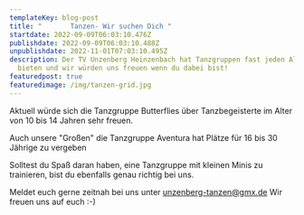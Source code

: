 ```yaml
---
templateKey: blog-post
title: "       Tanzen- Wir suchen Dich "
startdate: 2022-09-09T06:03:10.476Z
publishdate: 2022-09-09T06:03:10.488Z
unpublishdate: 2022-11-01T07:03:10.495Z
description: Der TV Unzenberg Heinzenbach hat Tanzgruppen fast jeden Alters zu
  bieten und wir würden uns freuen wenn du dabei bist!
featuredpost: true
featuredimage: /img/tanzen-grid.jpg
---
```

Aktuell würde sich die Tanzgruppe Butterflies über Tanzbegeisterte im Alter von 10 bis 14 Jahren sehr freuen.

Auch unsere "Großen" die Tanzgruppe Aventura hat Plätze für 16 bis 30 Jährige zu vergeben

Solltest du Spaß daran haben, eine Tanzgruppe mit kleinen Minis zu trainieren, bist du ebenfalls genau richtig bei uns.

Meldet euch gerne zeitnah bei uns unter 
unzenberg-tanzen@gmx.de
Wir freuen uns auf euch :-)